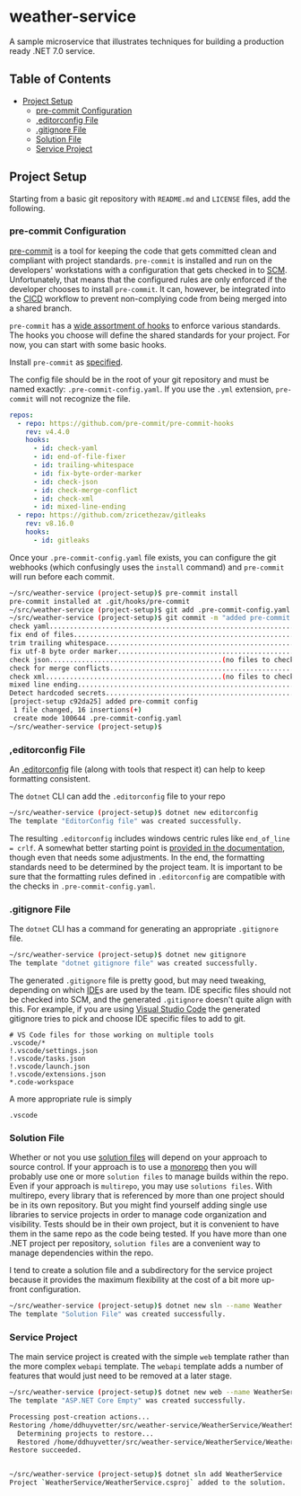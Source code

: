 # weather-service <!-- omit in toc -->

A sample microservice that illustrates techniques for building a production ready .NET 7.0 service.

## Table of Contents <!-- omit in toc -->

- [Project Setup](#project-setup)
  - [pre-commit Configuration](#pre-commit-configuration)
  - [,editorconfig File](#editorconfig-file)
  - [.gitignore File](#gitignore-file)
  - [Solution File](#solution-file)
  - [Service Project](#service-project)

## Project Setup

Starting from a basic git repository with `README.md` and `LICENSE` files, add the following.

### pre-commit Configuration

[pre-commit](https://pre-commit.com/) is a tool for keeping the code that gets committed clean and compliant with project standards.
`pre-commit` is installed and run on the developers' workstations with a configuration that gets checked in to [SCM](https://www.atlassian.com/git/tutorials/source-code-management).
Unfortunately, that means that the configured rules are only enforced if the developer chooses to install `pre-commit`.
It can, however, be integrated into the [CICD](https://en.wikipedia.org/wiki/CI/CD) workflow to prevent non-complying code from being merged into a shared branch.

`pre-commit` has a [wide assortment of hooks](https://pre-commit.com/hooks.html) to enforce various standards.
The hooks you choose will define the shared standards for your project.
For now, you can start with some basic hooks.

Install `pre-commit` as [specified](https://pre-commit.com/#installation).

The config file should be in the root of your git repository and must be named exactly: `.pre-commit-config.yaml`.
If you use the `.yml` extension, `pre-commit` will not recognize the file.

```yaml
repos:
  - repo: https://github.com/pre-commit/pre-commit-hooks
    rev: v4.4.0
    hooks:
      - id: check-yaml
      - id: end-of-file-fixer
      - id: trailing-whitespace
      - id: fix-byte-order-marker
      - id: check-json
      - id: check-merge-conflict
      - id: check-xml
      - id: mixed-line-ending
  - repo: https://github.com/zricethezav/gitleaks
    rev: v8.16.0
    hooks:
      - id: gitleaks
```

Once your `.pre-commit-config.yaml` file exists, you can configure the git webhooks (which confusingly uses the `install` command) and `pre-commit` will run before each commit.

```sh
~/src/weather-service (project-setup)$ pre-commit install
pre-commit installed at .git/hooks/pre-commit
~/src/weather-service (project-setup)$ git add .pre-commit-config.yaml
~/src/weather-service (project-setup)$ git commit -m "added pre-commit config"
check yaml...............................................................Passed
fix end of files.........................................................Passed
trim trailing whitespace.................................................Passed
fix utf-8 byte order marker..............................................Passed
check json...........................................(no files to check)Skipped
check for merge conflicts................................................Passed
check xml............................................(no files to check)Skipped
mixed line ending........................................................Passed
Detect hardcoded secrets.................................................Passed
[project-setup c92da25] added pre-commit config
 1 file changed, 16 insertions(+)
 create mode 100644 .pre-commit-config.yaml
~/src/weather-service (project-setup)$
```

### ,editorconfig File

An [.editorconfig](https://editorconfig.org/) file (along with tools that respect it) can help to keep formatting consistent.

The `dotnet` CLI can add the `.editorconfig` file to your repo

```sh
~/src/weather-service (project-setup)$ dotnet new editorconfig
The template "EditorConfig file" was created successfully.
```

The resulting `.editorconfig` includes windows centric rules like `end_of_line = crlf`.
A somewhat better starting point is [provided in the documentation](https://learn.microsoft.com/en-us/dotnet/fundamentals/code-analysis/code-style-rule-options#example-editorconfig-file), though even that needs some adjustments.
In the end, the formatting standards need to be determined by the project team.
It is important to be sure that the formatting rules defined in `.editorconfig` are compatible with the checks in `.pre-commit-config.yaml`.

### .gitignore File

The `dotnet` CLI has a command for generating an appropriate `.gitignore` file.

```sh
~/src/weather-service (project-setup)$ dotnet new gitignore
The template "dotnet gitignore file" was created successfully.
```

The generated `.gitignore` file is pretty good, but may need tweaking, depending on which [IDE](https://en.wikipedia.org/wiki/Integrated_development_environment)s are used by the team.
IDE specific files should not be checked into SCM, and the generated `.gitignore` doesn't quite align with this.
For example, if you are using [Visual Studio Code](https://code.visualstudio.com/) the generated gitignore tries to pick and choose IDE specific files to add to git.

```gitignore
# VS Code files for those working on multiple tools
.vscode/*
!.vscode/settings.json
!.vscode/tasks.json
!.vscode/launch.json
!.vscode/extensions.json
*.code-workspace
```

A more appropriate rule is simply

```gitignore
.vscode
```

### Solution File

Whether or not you use [solution files](https://learn.microsoft.com/en-us/visualstudio/extensibility/internals/solution-dot-sln-file?view=vs-2022) will depend on your approach to source control.
If your approach is to use a [monorepo](https://en.wikipedia.org/wiki/Monorepo) then you will probably use one or more `solution files` to manage builds within the repo. Even if your approach is `multirepo`, you may use `solutions files`.
With multirepo, every library that is referenced by more than one project should be in its own repository.
But you might find yourself adding single use libraries to service projects in order to manage code organization and visibility.
Tests should be in their own project, but it is convenient to have them in the same repo as the code being tested.
If you have more than one .NET project per repository, `solution files` are a convenient way to manage dependencies within the repo.

I tend to create a solution file and a subdirectory for the service project because it provides the maximum flexibility at the cost of a bit more up-front configuration.

```sh
~/src/weather-service (project-setup)$ dotnet new sln --name Weather
The template "Solution File" was created successfully.
```

### Service Project

The main service project is created with the simple `web` template rather than the more complex `webapi` template.
The `webapi` template adds a number of features that would just need to be removed at a later stage.

```sh
~/src/weather-service (project-setup)$ dotnet new web --name WeatherService --exclude-launch-settings
The template "ASP.NET Core Empty" was created successfully.

Processing post-creation actions...
Restoring /home/ddhuyvetter/src/weather-service/WeatherService/WeatherService.csproj:
  Determining projects to restore...
  Restored /home/ddhuyvetter/src/weather-service/WeatherService/WeatherService.csproj (in 57 ms).
Restore succeeded.


~/src/weather-service (project-setup)$ dotnet sln add WeatherService
Project `WeatherService/WeatherService.csproj` added to the solution.
```
